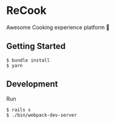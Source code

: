 # ReCook
Awesome Cooking experience platform 🍳

## Getting Started

```
$ bundle install
$ yarn
```

## Development
Run

```
$ rails s
$ ./bin/webpack-dev-server
```
